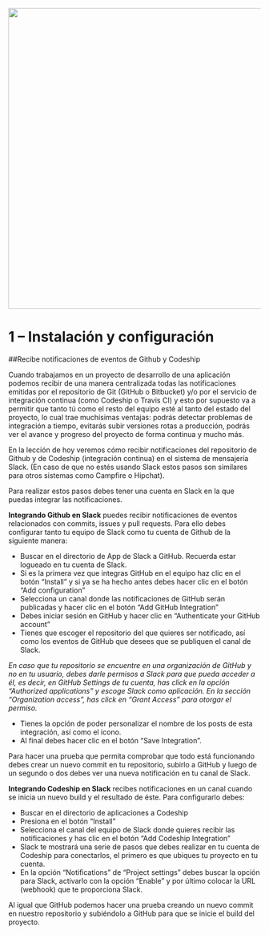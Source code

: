 <p align="center"><img src="https://styde.net/wp-content/uploads/2017/04/crear-app-web-1-768x192.png" width="600px"></p>

# 1 – Instalación y configuración

##Recibe notificaciones de eventos de Github y Codeship

Cuando trabajamos en un proyecto de desarrollo de una aplicación podemos recibir de una manera centralizada todas las notificaciones emitidas por el repositorio de Git (GitHub o Bitbucket) y/o por el servicio de integración continua (como Codeship o Travis CI) y esto por supuesto va a permitir que tanto tú como el resto del equipo esté al tanto del estado del proyecto, lo cual trae muchísimas ventajas: podrás detectar problemas de integración a tiempo, evitarás subir versiones rotas a producción, podrás ver el avance y progreso del proyecto de forma continua y mucho más.

En la lección de hoy veremos cómo recibir notificaciones del repositorio de Github y de Codeship (integración continua) en el sistema de mensajería Slack. (En caso de que no estés usando Slack estos pasos son similares para otros sistemas como Campfire o Hipchat).

Para realizar estos pasos debes tener una cuenta en Slack en la que puedas integrar las notificaciones.

**Integrando Github en Slack** puedes recibir notificaciones de eventos relacionados con commits, issues y pull requests. Para ello debes configurar tanto tu equipo de Slack como tu cuenta de Github de la siguiente manera:

* Buscar en el directorio de App de Slack a GitHub. Recuerda estar logueado en tu cuenta de Slack.
* Si es la primera vez que integras GitHub en el equipo haz clic en el botón “Install” y si ya se ha hecho antes debes hacer clic en el botón “Add configuration”
* Selecciona un canal donde las notificaciones de GitHub serán publicadas y hacer clic en el botón “Add GitHub Integration”
* Debes iniciar sesión en GitHub y hacer clic en “Authenticate your GitHub account”
* Tienes que escoger el repositorio del que quieres ser notificado, así como los eventos de GitHub que desees que se publiquen el canal de Slack.

*En caso que tu repositorio se encuentre en una organización de GitHub y no en tu usuario, debes darle permisos a Slack para que pueda acceder a él, es decir, en GitHub Settings de tu cuenta, has click en la opción “Authorized applications” y escoge Slack como aplicación. En la sección “Organization access”, has click en “Grant Access” para otorgar el permiso.*

* Tienes la opción de poder personalizar el nombre de los posts de esta integración, así como el icono.
* Al final debes hacer clic en el botón “Save Integration”.

Para hacer una prueba que permita comprobar que todo está funcionando debes crear un nuevo commit en tu repositorio, subirlo a GitHub y luego de un segundo o dos debes ver una nueva notificación en tu canal de Slack.

**Integrando Codeship en Slack** recibes notificaciones en un canal cuando se inicia un nuevo build y el resultado de éste. Para configurarlo debes:

* Buscar en el directorio de aplicaciones a Codeship
* Presiona en el botón “Install”
* Selecciona el canal del equipo de Slack donde quieres recibir las notificaciones y has clic en el botón “Add Codeship Integration”
* Slack te mostrará una serie de pasos que debes realizar en tu cuenta de Codeship para conectarlos, el primero es que ubiques tu proyecto en tu cuenta.
* En la opción “Notifications” de “Project settings” debes buscar la opción para Slack, activarlo con la opción “Enable” y por último colocar la URL (webhook) que te proporciona Slack.

Al igual que GitHub podemos hacer una prueba creando un nuevo commit en nuestro repositorio y subiéndolo a GitHub para que se inicie el build del proyecto.
